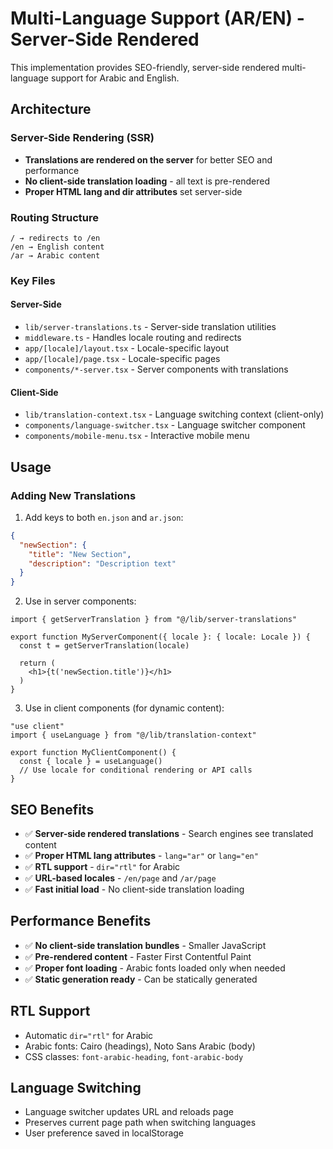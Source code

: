 # Multi-Language Support (AR/EN) - Server-Side Rendered

This implementation provides SEO-friendly, server-side rendered multi-language support for Arabic and English.

## Architecture

### Server-Side Rendering (SSR)
- **Translations are rendered on the server** for better SEO and performance
- **No client-side translation loading** - all text is pre-rendered
- **Proper HTML lang and dir attributes** set server-side

### Routing Structure
```
/ → redirects to /en
/en → English content
/ar → Arabic content
```

### Key Files

#### Server-Side
- `lib/server-translations.ts` - Server-side translation utilities
- `middleware.ts` - Handles locale routing and redirects
- `app/[locale]/layout.tsx` - Locale-specific layout
- `app/[locale]/page.tsx` - Locale-specific pages
- `components/*-server.tsx` - Server components with translations

#### Client-Side
- `lib/translation-context.tsx` - Language switching context (client-only)
- `components/language-switcher.tsx` - Language switcher component
- `components/mobile-menu.tsx` - Interactive mobile menu

## Usage

### Adding New Translations

1. Add keys to both `en.json` and `ar.json`:
```json
{
  "newSection": {
    "title": "New Section",
    "description": "Description text"
  }
}
```

2. Use in server components:
```tsx
import { getServerTranslation } from "@/lib/server-translations"

export function MyServerComponent({ locale }: { locale: Locale }) {
  const t = getServerTranslation(locale)
  
  return (
    <h1>{t('newSection.title')}</h1>
  )
}
```

3. Use in client components (for dynamic content):
```tsx
"use client"
import { useLanguage } from "@/lib/translation-context"

export function MyClientComponent() {
  const { locale } = useLanguage()
  // Use locale for conditional rendering or API calls
}
```

## SEO Benefits

- ✅ **Server-side rendered translations** - Search engines see translated content
- ✅ **Proper HTML lang attributes** - `lang="ar"` or `lang="en"`
- ✅ **RTL support** - `dir="rtl"` for Arabic
- ✅ **URL-based locales** - `/en/page` and `/ar/page`
- ✅ **Fast initial load** - No client-side translation loading

## Performance Benefits

- ✅ **No client-side translation bundles** - Smaller JavaScript
- ✅ **Pre-rendered content** - Faster First Contentful Paint
- ✅ **Proper font loading** - Arabic fonts loaded only when needed
- ✅ **Static generation ready** - Can be statically generated

## RTL Support

- Automatic `dir="rtl"` for Arabic
- Arabic fonts: Cairo (headings), Noto Sans Arabic (body)
- CSS classes: `font-arabic-heading`, `font-arabic-body`

## Language Switching

- Language switcher updates URL and reloads page
- Preserves current page path when switching languages
- User preference saved in localStorage